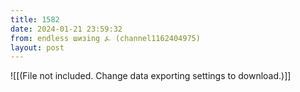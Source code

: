 ```yaml
---
title: 1582
date: 2024-01-21 23:59:32
from: endless шизing ⍼ (channel1162404975)
layout: post
---
```


![[(File not included. Change data exporting settings to download.)]]


